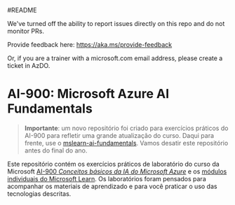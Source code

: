 #README

We've turned off the ability to report issues directly on this repo and do not monitor PRs.

Provide feedback here: https://aka.ms/provide-feedback

Or, if you are a trainer with a microsoft.com email address, please create a ticket in AzDO.

# AI-900: Microsoft Azure AI Fundamentals

>**Importante**: um novo repositório foi criado para exercícios práticos do AI-900 para refletir uma grande atualização do curso. Daqui para frente, use o [mslearn-ai-fundamentals](https://github.com/MicrosoftLearning/mslearn-ai-fundamentals). Vamos desatir este repositório antes do final do ano. 

Este repositório contém os exercícios práticos de laboratório do curso da Microsoft [AI-900 *Conceitos básicos da IA do Microsoft Azure*](https://docs.microsoft.com/en-us/learn/certifications/courses/ai-900t00) e os [módulos individuais do Microsoft Learn](https://docs.microsoft.com/learn/certifications/azure-ai-fundamentals). Os laboratórios foram pensados para acompanhar os materiais de aprendizado e para você praticar o uso das tecnologias descritas. 

